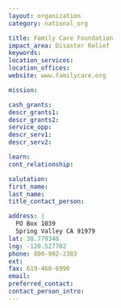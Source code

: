```yaml
---
layout: organization
category: national_org

title: Family Care Foundation
impact_area: Disaster Relief
keywords: 
location_services: 
location_offices: 
website: www.familycare.org

mission: 

cash_grants: 
descr_grants1: 
descr_grants2: 
service_opp: 
descr_serv1: 
descr_serv2: 

learn: 
cont_relationship: 

salutation: 
first_name: 
last_name: 
title_contact_person: 

address: |
  PO Box 1039  
  Spring Valley CA 91979
lat: 38.779348
lng: -120.527702
phone: 800-992-2383
ext: 
fax: 619-468-6996
email: 
preferred_contact: 
contact_person_intro: 
---
```

